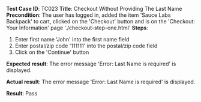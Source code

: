 **Test Case ID**: TC023
**Title**: Checkout Without Providing The Last Name
**Precondition**: The user has logged in, added the item 'Sauce Labs Backpack' to cart, clicked on the 'Checkout' button and is on the 'Checkout: Your Information' page './checkout-step-one.html'
**Steps**:
1. Enter first name 'John' into the first name field
2. Enter postal/zip code '111111' into the postal/zip code field
3. Click on the 'Continue' button

**Expected result**: The error message 'Error: Last Name is required' is displayed.

**Actual result**: The error message 'Error: Last Name is required' is displayed.

**Result**: Pass